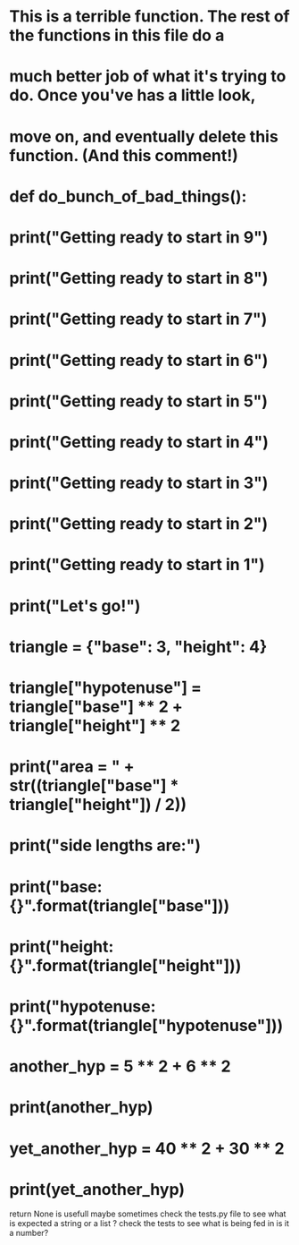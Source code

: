 # This is a terrible function. The rest of the functions in this file do a
# much better job of what it's trying to do. Once you've has a little look,
# move on, and eventually delete this function. (And this comment!)


# def do_bunch_of_bad_things():
#     print("Getting ready to start in 9")
#     print("Getting ready to start in 8")
#     print("Getting ready to start in 7")
#     print("Getting ready to start in 6")
#     print("Getting ready to start in 5")
#     print("Getting ready to start in 4")
#     print("Getting ready to start in 3")
#     print("Getting ready to start in 2")
#     print("Getting ready to start in 1")
#     print("Let's go!")

#     triangle = {"base": 3, "height": 4}
#     triangle["hypotenuse"] = triangle["base"] ** 2 + triangle["height"] ** 2
#     print("area = " + str((triangle["base"] * triangle["height"]) / 2))
#     print("side lengths are:")
#     print("base: {}".format(triangle["base"]))
#     print("height: {}".format(triangle["height"]))
#     print("hypotenuse: {}".format(triangle["hypotenuse"]))

#     another_hyp = 5 ** 2 + 6 ** 2
#     print(another_hyp)

#     yet_another_hyp = 40 ** 2 + 30 ** 2
#     print(yet_another_hyp)

return None is usefull 
maybe sometimes check the tests.py file to see what is expected a string or a list ?
check the tests to see what is being fed in is it a number?